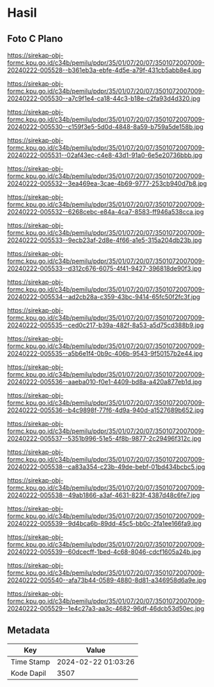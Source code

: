 # Hasil

## Foto C Plano

https://sirekap-obj-formc.kpu.go.id/c34b/pemilu/pdpr/35/01/07/20/07/3501072007009-20240222-005528--b361eb3a-ebfe-4d5e-a79f-431cb5abb8e4.jpg

https://sirekap-obj-formc.kpu.go.id/c34b/pemilu/pdpr/35/01/07/20/07/3501072007009-20240222-005530--a7c9f1e4-ca18-44c3-b18e-c2fa93d4d320.jpg

https://sirekap-obj-formc.kpu.go.id/c34b/pemilu/pdpr/35/01/07/20/07/3501072007009-20240222-005530--c159f3e5-5d0d-4848-8a59-b759a5de158b.jpg

https://sirekap-obj-formc.kpu.go.id/c34b/pemilu/pdpr/35/01/07/20/07/3501072007009-20240222-005531--02af43ec-c4e8-43d1-91a0-6e5e20736bbb.jpg

https://sirekap-obj-formc.kpu.go.id/c34b/pemilu/pdpr/35/01/07/20/07/3501072007009-20240222-005532--3ea469ea-3cae-4b69-9777-253cb940d7b8.jpg

https://sirekap-obj-formc.kpu.go.id/c34b/pemilu/pdpr/35/01/07/20/07/3501072007009-20240222-005532--6268cebc-e84a-4ca7-8583-ff946a538cca.jpg

https://sirekap-obj-formc.kpu.go.id/c34b/pemilu/pdpr/35/01/07/20/07/3501072007009-20240222-005533--9ecb23af-2d8e-4f66-a1e5-315a204db23b.jpg

https://sirekap-obj-formc.kpu.go.id/c34b/pemilu/pdpr/35/01/07/20/07/3501072007009-20240222-005533--d312c676-6075-4f41-9427-396818de90f3.jpg

https://sirekap-obj-formc.kpu.go.id/c34b/pemilu/pdpr/35/01/07/20/07/3501072007009-20240222-005534--ad2cb28a-c359-43bc-9414-65fc50f2fc3f.jpg

https://sirekap-obj-formc.kpu.go.id/c34b/pemilu/pdpr/35/01/07/20/07/3501072007009-20240222-005535--ced0c217-b39a-482f-8a53-a5d75cd388b9.jpg

https://sirekap-obj-formc.kpu.go.id/c34b/pemilu/pdpr/35/01/07/20/07/3501072007009-20240222-005535--a5b6e1f4-0b9c-406b-9543-9f50157b2e44.jpg

https://sirekap-obj-formc.kpu.go.id/c34b/pemilu/pdpr/35/01/07/20/07/3501072007009-20240222-005536--aaeba010-f0e1-4409-bd8a-a420a877eb1d.jpg

https://sirekap-obj-formc.kpu.go.id/c34b/pemilu/pdpr/35/01/07/20/07/3501072007009-20240222-005536--b4c9898f-77f6-4d9a-940d-a1527689b652.jpg

https://sirekap-obj-formc.kpu.go.id/c34b/pemilu/pdpr/35/01/07/20/07/3501072007009-20240222-005537--5351b996-51e5-4f8b-9877-2c29496f312c.jpg

https://sirekap-obj-formc.kpu.go.id/c34b/pemilu/pdpr/35/01/07/20/07/3501072007009-20240222-005538--ca83a354-c23b-49de-bebf-01bd434bcbc5.jpg

https://sirekap-obj-formc.kpu.go.id/c34b/pemilu/pdpr/35/01/07/20/07/3501072007009-20240222-005538--49ab1866-a3af-4631-823f-4387d48c6fe7.jpg

https://sirekap-obj-formc.kpu.go.id/c34b/pemilu/pdpr/35/01/07/20/07/3501072007009-20240222-005539--9d4bca6b-89dd-45c5-bb0c-2fa1ee166fa9.jpg

https://sirekap-obj-formc.kpu.go.id/c34b/pemilu/pdpr/35/01/07/20/07/3501072007009-20240222-005539--60dcecff-1bed-4c68-8046-cdcf1605a24b.jpg

https://sirekap-obj-formc.kpu.go.id/c34b/pemilu/pdpr/35/01/07/20/07/3501072007009-20240222-005540--afa73b44-0589-4880-8d81-a346958d6a9e.jpg

https://sirekap-obj-formc.kpu.go.id/c34b/pemilu/pdpr/35/01/07/20/07/3501072007009-20240222-005529--1e4c27a3-aa3c-4682-96df-46dcb53d50ec.jpg


## Metadata

| Key        | Value               |
| ---------- | ------------------- |
| Time Stamp | 2024-02-22 01:03:26 |
| Kode Dapil | 3507                |



